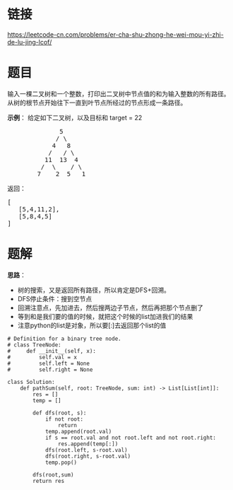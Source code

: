 # 链接
https://leetcode-cn.com/problems/er-cha-shu-zhong-he-wei-mou-yi-zhi-de-lu-jing-lcof/

# 题目
输入一棵二叉树和一个整数，打印出二叉树中节点值的和为输入整数的所有路径。从树的根节点开始往下一直到叶节点所经过的节点形成一条路径。

**示例**：
给定如下二叉树，以及目标和 target = 22
<pre>
              5
             / \
            4   8
           /   / \
          11  13  4
         /  \    / \
        7    2  5   1
</pre>
返回：
<pre>
[
   [5,4,11,2],
   [5,8,4,5]
]
</pre>

# 题解
**思路**：
- 树的搜索，又是返回所有路径，所以肯定是DFS+回溯。
- DFS停止条件：搜到空节点
- 回溯注意点，先加进去，然后搜两边子节点，然后再把那个节点删了
- 等到和是我们要的值的时候，就把这个时候的list加进我们的结果
- 注意python的list是对象，所以要[:]去返回那个list的值

```python3
# Definition for a binary tree node.
# class TreeNode:
#     def __init__(self, x):
#         self.val = x
#         self.left = None
#         self.right = None

class Solution:
    def pathSum(self, root: TreeNode, sum: int) -> List[List[int]]:
        res = []
        temp = []

        def dfs(root, s):
            if not root:
                return
            temp.append(root.val)
            if s == root.val and not root.left and not root.right:
                res.append(temp[:])
            dfs(root.left, s-root.val)
            dfs(root.right, s-root.val)
            temp.pop()

        dfs(root,sum)
        return res
```
